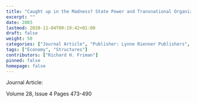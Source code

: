 ```yaml
---
title: "Caught up in the Madness? State Power and Transnational Organized Crime in the Work of Susan Strange"
excerpt: ""
date: 2003
lastmod: 2020-11-04T09:19:42+01:00
draft: false
weight: 50
categories: ["Journal Article", "Publisher: Lynne Rienner Publishers", "Journal: Alternatives: Global, Local, Political"]
tags: ["Economy", "Structures"]
contributors: ["Richard H. Friman"]
pinned: false
homepage: false
---
```


Journal Article:

Volume 28, Issue 4 Pages 473-490
